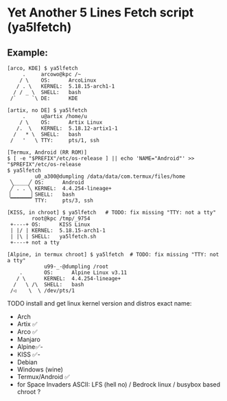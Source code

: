 # Yet Another 5 Lines **Fetch** script (ya5lfetch)

## Example:

```
[arco, KDE] $ ya5lfetch
     .     arcowo@kpc /~
    / \    OS:      ArcoLinux
   / . \   KERNEL:  5.18.15-arch1-1
  / / _ \  SHELL:   bash
 /`     `\ DE:      KDE

[artix, no DE] $ ya5lfetch
     .     u@artix /home/u
    / \    OS:      Artix Linux
   /.  \   KERNEL:  5.18.12-artix1-1
  /   * \  SHELL:   bash
 /   '   \ TTY:     pts/1, ssh

[Termux, Android (RR ROM)]
$ [ -e "$PREFIX"/etc/os-release ] || echo 'NAME="Android"' >> "$PREFIX"/etc/os-release
$ ya5lfetch
         u0_a300@dumpling /data/data/com.termux/files/home
 ╲_____╱ OS:      Android
 ╱ . . ╲ KERNEL:  4.4.254-lineage+
▕       ▏SHELL:   bash
 ▔▔▔▔▔▔▔ TTY:     pts/3, ssh

[KISS, in chroot] $ ya5lfetch   # TODO: fix missing "TTY: not a tty"
        root@kpc /tmp/_9754
 +----+ OS:      KISS Linux
 | |/ | KERNEL:  5.18.15-arch1-1
 | |\ | SHELL:   ya5lfetch.sh
 +----+ not a tty

[Alpine, in termux chroot] $ ya5lfetch  # TODO: fix missing "TTY: not a tty"
            u99-_-@dumpling /root
    .       OS:      Alpine Linux v3.11
   / \      KERNEL:  4.4.254-lineage+
  /   \ /\  SHELL:   bash
 /◁    \  \ /dev/pts/1
```

TODO install and get linux kernel version and distros exact name:
- Arch
- Artix ✅
- Arco ✅
- Manjaro
- Alpine✅-
- KISS ✅-
- Debian
- Windows (wine)
- Termux/Android ✅
- for Space Invaders ASCII: LFS (hell no) / Bedrock linux / busybox based chroot ?

